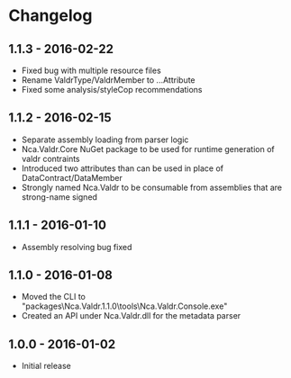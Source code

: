 # Changelog

## 1.1.3 - 2016-02-22
- Fixed bug with multiple resource files
- Rename ValdrType/ValdrMember to ...Attribute
- Fixed some analysis/styleCop recommendations

## 1.1.2 - 2016-02-15
- Separate assembly loading from parser logic
- Nca.Valdr.Core NuGet package to be used for runtime generation of valdr contraints
- Introduced two attributes than can be used in place of DataContract/DataMember
- Strongly named Nca.Valdr to be consumable from assemblies that are strong-name signed

## 1.1.1 - 2016-01-10
- Assembly resolving bug fixed

## 1.1.0 - 2016-01-08
- Moved the CLI to "packages\Nca.Valdr.1.1.0\tools\Nca.Valdr.Console.exe"
- Created an API under Nca.Valdr.dll for the metadata parser

## 1.0.0 - 2016-01-02
- Initial release
